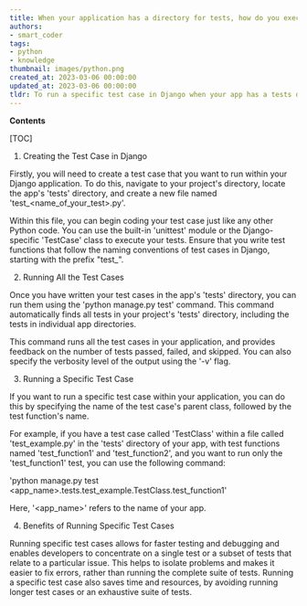 ```yaml
---
title: When your application has a directory for tests, how do you execute a specific test case in django?
authors:
- smart_coder
tags:
- python
- knowledge
thumbnail: images/python.png
created_at: 2023-03-06 00:00:00
updated_at: 2023-03-06 00:00:00
tldr: To run a specific test case in Django when your app has a tests directory in Python, use the command `python manage.py test app\_name.tests.test\_file.test\_case`.
---
```


**Contents**

[TOC]

1. Creating the Test Case in Django

Firstly, you will need to create a test case that you want to run within your Django application. To do this, navigate to your project's directory, locate the app's 'tests' directory, and create a new file named 'test_<name_of_your_test>.py'. 

Within this file, you can begin coding your test case just like any other Python code. You can use the built-in 'unittest' module or the Django-specific 'TestCase' class to execute your tests. Ensure that you write test functions that follow the naming conventions of test cases in Django, starting with the prefix "test_". 

2. Running All the Test Cases

Once you have written your test cases in the app's 'tests' directory, you can run them using the 'python manage.py test' command. This command automatically finds all tests in your project's 'tests' directory, including the tests in individual app directories. 

This command runs all the test cases in your application, and provides feedback on the number of tests passed, failed, and skipped. You can also specify the verbosity level of the output using the '-v' flag. 

3. Running a Specific Test Case

If you want to run a specific test case within your application, you can do this by specifying the name of the test case's parent class, followed by the test function's name. 

For example, if you have a test case called 'TestClass' within a file called 'test_example.py' in the 'tests' directory of your app, with test functions named 'test_function1' and 'test_function2', and you want to run only the 'test_function1' test, you can use the following command:

'python manage.py test <app_name>.tests.test_example.TestClass.test_function1'

Here, '<app_name>' refers to the name of your app. 

4. Benefits of Running Specific Test Cases

Running specific test cases allows for faster testing and debugging and enables developers to concentrate on a single test or a subset of tests that relate to a particular issue. This helps to isolate problems and makes it easier to fix errors, rather than running the complete suite of tests. Running a specific test case also saves time and resources, by avoiding running longer test cases or an exhaustive suite of tests.

